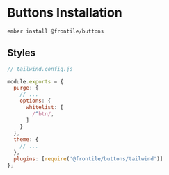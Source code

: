 # Buttons Installation

```sh
ember install @frontile/buttons
```

## Styles

```js
// tailwind.config.js

module.exports = {
  purge: {
    // ...
    options: {
      whitelist: [
        /^btn/,
      ]
    }
  },
  theme: {
    // ...
  },
  plugins: [require('@frontile/buttons/tailwind')]
};
```

